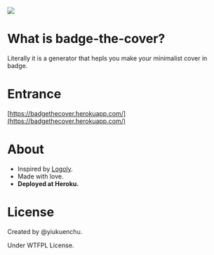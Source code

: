 ![](https://ws3.sinaimg.cn/large/006tNc79ly1g27aeiyeb5j314v0u0wo0.jpg)

# What is badge-the-cover?
Literally it is a generator that hepls you make your minimalist cover in badge.  
  
# Entrance
[https://badgethecover.herokuapp.com/](https://badgethecover.herokuapp.com/)  
  
# About
- Inspired by [Logoly](https://logoly.pro/).
- Made with love.
- **Deployed at Heroku.**

# License
Created by @yiukuenchu.  

Under WTFPL License.